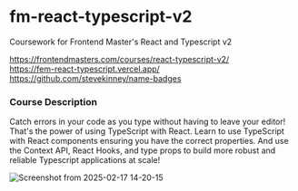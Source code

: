 # fm-react-typescript-v2
Coursework for Frontend Master's React and Typescript v2

https://frontendmasters.com/courses/react-typescript-v2/
\
https://fem-react-typescript.vercel.app/
\
https://github.com/stevekinney/name-badges

### Course Description

Catch errors in your code as you type without having to leave your editor! That's the power of using TypeScript with React. Learn to use TypeScript with React components ensuring you have the correct properties. And use the Context API, React Hooks, and type props to build more robust and reliable Typescript applications at scale!


![Screenshot from 2025-02-17 14-20-15](https://github.com/user-attachments/assets/94560c73-1a7a-4b28-a417-49a95db1810e)
